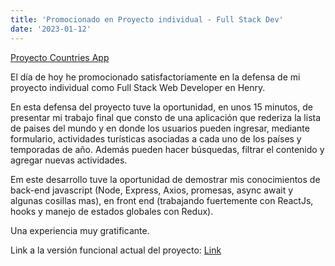 ```yaml
---
title: 'Promocionado en Proyecto individual - Full Stack Dev'
date: '2023-01-12'
---
```


[Proyecto Countries App](/public/images/countries_App_.jpg)

El día de hoy he promocionado satisfactoriamente en la defensa de mi proyecto individual como Full Stack Web Developer en Henry.

En esta defensa del proyecto tuve la oportunidad, en unos 15 minutos, de presentar mi trabajo final que consto de una aplicación que rederiza la lista de paises del mundo y en donde los usuarios pueden ingresar, mediante formulario, actividades turísticas asociadas a cada uno de los países y temporadas de año. Además pueden hacer búsquedas, filtrar el contenido y agregar nuevas actividades.

Em este desarrollo tuve la oportunidad de demostrar mis conocimientos de back-end javascript (Node, Express, Axios, promesas, async await y algunas cosillas mas), en front end (trabajando fuertemente con ReactJs, hooks y manejo de estados globales con Redux).

Una experiencia muy gratificante.

Link a la versión funcional actual del proyecto: [Link](https://countriespi-pro.onrender.com/)